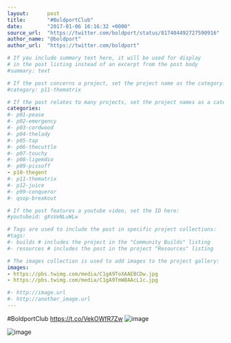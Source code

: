 ```yaml
---
layout:      post
title:       "#BoldportClub"
date:        "2017-01-06 16:16:32 +0000"
source_url:  "https://twitter.com/boldport/status/817404492727590916"
author_name: "@boldport"
author_url:  "https://twitter.com/boldport"

# If you include summary text here, it will be used for display
# in the post listing instead of an excerpt from the post body
#summary: text

# If the post concerns a project, set the project name as the category:
#category: p11-thematrix

# If the post relates to many projects, set the project names as a categories array:
categories:
#- p01-pease
#- p02-emergency
#- p03-cordwood
#- p04-thelady
#- p05-tap
#- p06-thecuttle
#- p07-touchy
#- p08-ligemdio
#- p09-pissoff
- p10-thegent
#- p11-thematrix
#- p12-juice
#- p99-conqueror
#- qsop-breakout

# If the post features a youtube video, set the ID here:
#youtubeid: gXsVeNLuWLw

# Tags are used to include the post in specific project collections:
#tags:
#- builds # includes the project in the "Community Builds" listing
#- resources # includes the post in the project "Resources" listing

# The images collection is used to add images to the project gallery:
images:
- https://pbs.twimg.com/media/C1gA9ToXAAEBCDw.jpg
- https://pbs.twimg.com/media/C1gA9TmW8AAcL1c.jpg

#- http://image.url
#- http://another_image.url
---
```


#BoldportClub https://t.co/VekOWfR7Zw
![image](https://pbs.twimg.com/media/C1gA9ToXAAEBCDw.jpg)

![image](https://pbs.twimg.com/media/C1gA9TmW8AAcL1c.jpg)


